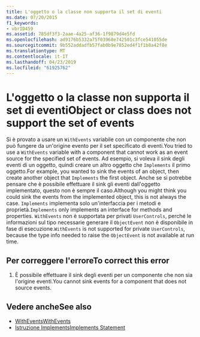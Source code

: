 ```yaml
---
title: L'oggetto o la classe non supporta il set di eventi
ms.date: 07/20/2015
f1_keywords:
- vbrID459
ms.assetid: 785df3f3-2aae-4a25-af36-1f9879d4e5fd
ms.openlocfilehash: ad9176b5332a75f03968e742501c3fce541055de
ms.sourcegitcommit: 9b552addadfb57fab0b9e7852ed4f1f1b8a42f8e
ms.translationtype: MT
ms.contentlocale: it-IT
ms.lasthandoff: 04/23/2019
ms.locfileid: "61925762"
---
```

# <a name="object-or-class-does-not-support-the-set-of-events"></a><span data-ttu-id="49f30-102">L'oggetto o la classe non supporta il set di eventi</span><span class="sxs-lookup"><span data-stu-id="49f30-102">Object or class does not support the set of events</span></span>
<span data-ttu-id="49f30-103">Si è provato a usare un `WithEvents` variabile con un componente che non può fungere da un'origine evento per il set specificato di eventi.</span><span class="sxs-lookup"><span data-stu-id="49f30-103">You tried to use a `WithEvents` variable with a component that cannot work as an event source for the specified set of events.</span></span> <span data-ttu-id="49f30-104">Ad esempio, si voleva il sink degli eventi di un oggetto, quindi creare un altro oggetto che `Implements` il primo oggetto.</span><span class="sxs-lookup"><span data-stu-id="49f30-104">For example, you wanted to sink the events of an object, then create another object that `Implements` the first object.</span></span> <span data-ttu-id="49f30-105">Anche se si potrebbe pensare che è possibile effettuare il sink gli eventi dall'oggetto implementato, questo non è sempre il caso.</span><span class="sxs-lookup"><span data-stu-id="49f30-105">Although you might think you could sink the events from the implemented object, this is not always the case.</span></span> <span data-ttu-id="49f30-106">`Implements` implementa solo un'interfaccia per i metodi e proprietà.</span><span class="sxs-lookup"><span data-stu-id="49f30-106">`Implements` only implements an interface for methods and properties.</span></span> <span data-ttu-id="49f30-107">`WithEvents` non è supportata per privati `UserControls`, perché le informazioni sul tipo necessarie generare il `ObjectEvent` non è disponibile in fase di esecuzione.</span><span class="sxs-lookup"><span data-stu-id="49f30-107">`WithEvents` is not supported for private `UserControls`, because the type info needed to raise the `ObjectEvent` is not available at run time.</span></span>  
  
## <a name="to-correct-this-error"></a><span data-ttu-id="49f30-108">Per correggere l'errore</span><span class="sxs-lookup"><span data-stu-id="49f30-108">To correct this error</span></span>  
  
1. <span data-ttu-id="49f30-109">È possibile effettuare il sink degli eventi per un componente che non sia l'origine eventi.</span><span class="sxs-lookup"><span data-stu-id="49f30-109">You cannot sink events for a component that does not source events.</span></span>  
  
## <a name="see-also"></a><span data-ttu-id="49f30-110">Vedere anche</span><span class="sxs-lookup"><span data-stu-id="49f30-110">See also</span></span>

- [<span data-ttu-id="49f30-111">WithEvents</span><span class="sxs-lookup"><span data-stu-id="49f30-111">WithEvents</span></span>](../../../visual-basic/language-reference/modifiers/withevents.md)
- [<span data-ttu-id="49f30-112">Istruzione Implements</span><span class="sxs-lookup"><span data-stu-id="49f30-112">Implements Statement</span></span>](../../../visual-basic/language-reference/statements/implements-statement.md)
